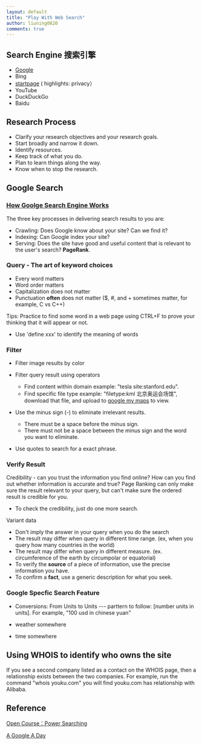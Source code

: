 ```yaml
---
layout: default
title: "Play With Web Search"
author: liuning0820
comments: true
---
```


## Search Engine 搜索引擎

- [Google](http://www.google.com/ncr)
- Bing
- [startpage](www.startpage.com) ( highlights: privacy）
- YouTube
- DuckDuckGo
- Baidu

## Research Process

- Clarify your research objectives and your research goals.
- Start broadly and narrow it down.
- Identify resources.
- Keep track of what you do.
- Plan to learn things along the way.
- Know when to stop the research.

## Google Search

### [How Goolge Search Engine Works](https://www.google.com/search/howsearchworks/)

The three key processes in delivering search results to you are:

- Crawling: Does Google know about your site? Can we find it?
- Indexing: Can Google index your site?
- Serving: Does the site have good and useful content that is relevant to the user's search? **PageRank**.

### Query - The art of keyword choices

- Every word matters
- Word order matters
- Capitalization does not matter
- Punctuation **often** does not matter ($, #, and + sometimes matter, for example, C vs C++)

Tips: Practice to find some word in a web page using CTRL+F to prove your thinking that it will appear or not.

- Use 'define xxx' to identify the meaning of words

### Filter

- Filter image results by color
- Filter query result using operators
  - Find content within domain example: "tesla site:stanford.edu".
  - Find specific file type example: "filetype:kml 北京奥运会场馆", download that file, and upload to [google my maps](https://www.google.com/mymaps) to view.

- Use the minus sign (-) to eliminate irrelevant results.
  - There must be a space before the minus sign.
  - There must not be a space between the minus sign and the word you want to eliminate.

- Use quotes to search for a exact phrase.

### Verify Result

Credibility - can you trust the information you find online? How can you find out whether information is accurate and true?
Page Ranking can only make sure the result relevant to your query, but can't make sure the ordered result is credible for you.

- To check the credibility, just do one more search.

Variant data

- Don't imply the answer in your query when you do the search
- The result may differ when query in different time range. (ex, when you query how many countries in the world)
- The result may differ when query in different measure. (ex. circumference of the earth by circumpolar or equatorial)
- To verify the **source** of a piece of information, use the precise information you have.
- To confirm a **fact**, use a generic description for what you seek.

### Google Specfic Search Feature

- Conversions: From Units to Units --- parttern to follow: [number units in units]. For example, "100 usd in chinese yuan"

- weather somewhere
- time somewhere

## Using WHOIS to identify who owns the site

If you see a second company listed as a contact on the WHOIS page, then a relationship exists between the two companies.
For example, run the command "whois youku.com" you will find youku.com has relationship with Alibaba.

## Reference

[Open Course：Power Searching](https://coursebuilder.withgoogle.com/)

[A Google A Day](http://www.agoogleaday.com/)
